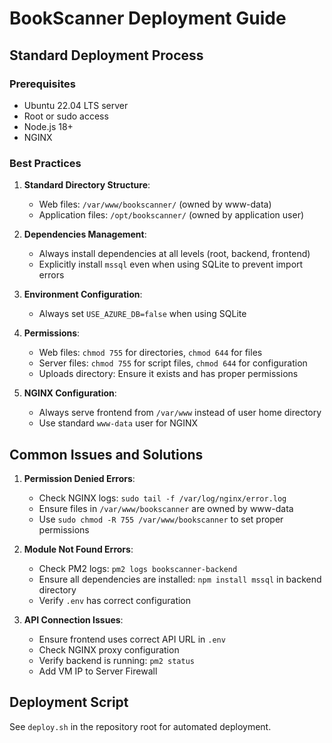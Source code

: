 # BookScanner Deployment Guide

## Standard Deployment Process

### Prerequisites
- Ubuntu 22.04 LTS server
- Root or sudo access
- Node.js 18+
- NGINX

### Best Practices

1. **Standard Directory Structure**:
   - Web files: `/var/www/bookscanner/` (owned by www-data)
   - Application files: `/opt/bookscanner/` (owned by application user)

2. **Dependencies Management**:
   - Always install dependencies at all levels (root, backend, frontend)
   - Explicitly install `mssql` even when using SQLite to prevent import errors

3. **Environment Configuration**:
   - Always set `USE_AZURE_DB=false` when using SQLite

4. **Permissions**:
   - Web files: `chmod 755` for directories, `chmod 644` for files
   - Server files: `chmod 755` for script files, `chmod 644` for configuration
   - Uploads directory: Ensure it exists and has proper permissions

5. **NGINX Configuration**:
   - Always serve frontend from `/var/www` instead of user home directory
   - Use standard `www-data` user for NGINX

## Common Issues and Solutions

1. **Permission Denied Errors**:
   - Check NGINX logs: `sudo tail -f /var/log/nginx/error.log`
   - Ensure files in `/var/www/bookscanner` are owned by www-data
   - Use `sudo chmod -R 755 /var/www/bookscanner` to set proper permissions

2. **Module Not Found Errors**:
   - Check PM2 logs: `pm2 logs bookscanner-backend`
   - Ensure all dependencies are installed: `npm install mssql` in backend directory
   - Verify `.env` has correct configuration

3. **API Connection Issues**:
   - Ensure frontend uses correct API URL in `.env`
   - Check NGINX proxy configuration
   - Verify backend is running: `pm2 status`
   - Add VM IP to Server Firewall

## Deployment Script

See `deploy.sh` in the repository root for automated deployment.